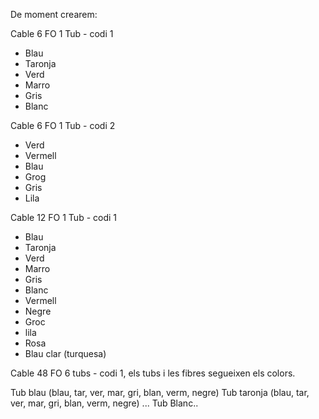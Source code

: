 De moment crearem:

Cable 6 FO 1 Tub - codi 1
- Blau
- Taronja
- Verd
- Marro
- Gris
- Blanc

Cable 6 FO 1 Tub - codi 2

- Verd
- Vermell
- Blau
- Grog
- Gris
- Lila

Cable 12 FO 1 Tub - codi 1
- Blau
- Taronja
- Verd
- Marro
- Gris
- Blanc
- Vermell
- Negre
- Groc
- lila
- Rosa
- Blau clar (turquesa)

Cable 48 FO 6 tubs - codi 1, els tubs i les fibres segueixen els colors.

Tub blau (blau, tar, ver, mar, gri, blan, verm, negre)
Tub taronja (blau, tar, ver, mar, gri, blan, verm, negre)
...
Tub Blanc..

